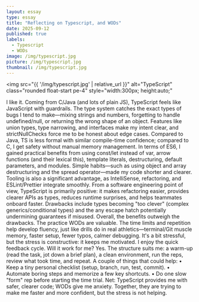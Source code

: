 ```yaml
---
layout: essay
type: essay
title: "Reflecting on Typescript, and WODs"
date: 2025-09-12
published: true
labels:
  - Typescript
  - WODs
image: /img/typescript.jpg
picture: /img/typescript.jpg
thumbnail: /img/typescript.jpg
---
```


<img
  src="{{ '/img/typescript.jpg' | relative_url }}"
  alt="TypeScript"
  class="rounded float-start pe-4"
  style="width:300px; height:auto;"
>


I like it.  Coming from C/Java (and lots of plain JS), TypeScript feels like JavaScript with guardrails.  The type system catches the exact types of bugs I tend to make—mixing strings and numbers, forgetting to handle undefined/null, or returning the wrong shape of an object.  Features like union types, type narrowing, and interfaces make my intent clear, and strictNullChecks force me to be honest about edge cases.  Compared to Java, TS is less formal with similar compile-time confidence; compared to C, I get safety without manual memory management.
In terms of ES6, I gained practical benefits from using const/let instead of var, arrow functions (and their lexical this), template literals, destructuring, default parameters, and modules.  Simple habits—such as using object and array destructuring and the spread operator—made my code shorter and clearer.  Tooling is also a significant advantage, as IntelliSense, refactoring, and ESLint/Prettier integrate smoothly.
From a software engineering point of view, TypeScript is primarily positive: it makes refactoring easier, provides clearer APIs as types, reduces runtime surprises, and helps teammates onboard faster.  Drawbacks include types becoming "too clever" (complex generics/conditional types) and the any escape hatch potentially undermining guarantees if misused.  Overall, the benefits outweigh the drawbacks.
The practice WODs are valuable.  The time limits and repetition help develop fluency, just like drills do in real athletics—terminal/Git muscle memory, faster setup, fewer typos, calmer debugging.  It's a bit stressful, but the stress is constructive: it keeps me motivated.  I enjoy the quick feedback cycle.
Will it work for me?  Yes.  The structure suits me: a warm-up (read the task, jot down a brief plan), a clean environment, run the reps, review what took time, and repeat.  A couple of things that could help:
•	Keep a tiny personal checklist (setup, branch, run, test, commit).
•	Automate boring steps and memorize a few key shortcuts.
•	Do one slow "form" rep before starting the time trial.
Net: TypeScript provides me with safer, clearer code; WODs give me anxiety.  Together, they are trying to make me faster and more confident, but the stress is not helping.

